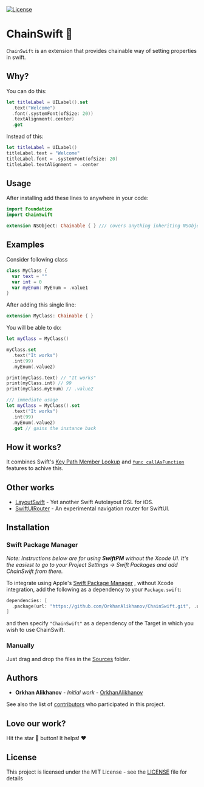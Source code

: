 [![License](https://img.shields.io/github/license/OrkhanAlikhanov/ChainSwift.svg)](https://github.com/OrkhanAlikhanov/ChainSwift/blob/master/LICENSE)

# ChainSwift 🔗
`ChainSwift` is an extension that provides chainable way of setting properties in swift.

## Why?
You can do this:
```swift
let titleLabel = UILabel().set
  .text("Welcome")
  .font(.systemFont(ofSize: 20))
  .textAlignment(.center)
  .get
```
Instead of this:
```swift
let titleLabel = UILabel()
titleLabel.text = "Welcome"
titleLabel.font = .systemFont(ofSize: 20)
titleLabel.textAlignment = .center
```

## Usage
After installing add these lines to anywhere in your code:

```swift
import Foundation
import ChainSwift

extension NSObject: Chainable { } /// covers anything inheriting NSObject like UIView
```

## Examples
Consider following class
```swift
class MyClass {
  var text = ""
  var int = 0
  var myEnum: MyEnum = .value1
}
```

After adding this single line: 
```swift
extension MyClass: Chainable { }
```

You will be able to do:
```swift
let myClass = MyClass()

myClass.set
  .text("It works")
  .int(99)
  .myEnum(.value2)

print(myClass.text) // "It works"
print(myClass.int) // 99
print(myClass.myEnum) // .value2

/// immediate usage
let myClass = MyClass().set
  .text("It works")
  .int(99)
  .myEnum(.value2)
  .get // gains the instance back
```

## How it works?
It combines Swift's [Key Path Member Lookup](https://github.com/apple/swift-evolution/blob/main/proposals/0252-keypath-dynamic-member-lookup.md) and [`func callAsFunction`](https://github.com/apple/swift-evolution/blob/main/proposals/0253-callable.md) features to achive this. 

## Other works
- [LayoutSwift](https://github.com/OrkhanAlikhanov/LayoutSwift) - Yet another Swift Autolayout DSL for iOS.
- [SwiftUIRouter](https://github.com/OrkhanAlikhanov/SwiftUIRouter) - An experimental navigation router for SwiftUI.

## Installation

### Swift Package Manager

_Note: Instructions below are for using **SwiftPM** without the Xcode UI. It's the easiest to go to your Project Settings -> Swift Packages and add ChainSwift from there._

To integrate using Apple's [Swift Package Manager](https://swift.org/package-manager/) , without Xcode integration, add the following as a dependency to your `Package.swift`:

```swift
dependencies: [
  .package(url: "https://github.com/OrkhanAlikhanov/ChainSwift.git", .upToNextMajor(from: "1.0.1"))
]
```
and then specify `"ChainSwift"` as a dependency of the Target in which you wish to use ChainSwift.

### Manually
Just drag and drop the files in the [Sources](https://github.com/OrkhanAlikhanov/ChainSwift/blob/master/Sources) folder.

## Authors
* **Orkhan Alikhanov** - *Initial work* - [OrkhanAlikhanov](https://github.com/OrkhanAlikhanov)

See also the list of [contributors](https://github.com/OrkhanAlikhanov/ChainSwift/contributors) who participated in this project.

## Love our work?
Hit the star 🌟 button! It helps! ❤️

## License

This project is licensed under the MIT License - see the [LICENSE](https://github.com/OrkhanAlikhanov/ChainSwift/blob/master/LICENSE) file for details
